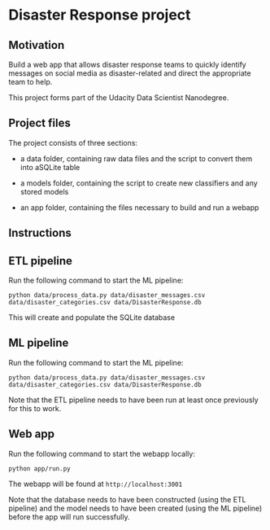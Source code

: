 # Disaster Response project

## Motivation

Build a web app that allows disaster response teams to quickly identify messages on social media as disaster-related and direct the appropriate team to help.

This project forms part of the Udacity Data Scientist Nanodegree.

## Project files

The project consists of three sections:

- a data folder, containing raw data files and the script to convert them into aSQLite table

- a models folder, containing the script to create new classifiers and any stored models

- an app folder, containing the files necessary to build and run a webapp

## Instructions

## ETL pipeline

Run the following command to start the ML pipeline:

```
python data/process_data.py data/disaster_messages.csv data/disaster_categories.csv data/DisasterResponse.db
```

This will create and populate the SQLite database

## ML pipeline

Run the following command to start the ML pipeline:

```
python data/process_data.py data/disaster_messages.csv data/disaster_categories.csv data/DisasterResponse.db
```

Note that the ETL pipeline needs to have been run at least once previously for this to work.

## Web app

Run the following command to start the webapp locally:

```
python app/run.py
```

The webapp will be found at `http://localhost:3001`

Note that the database needs to have been constructed (using the ETL pipeline) and the model needs to have been created (using the ML pipeline) before the app will run successfully.